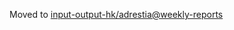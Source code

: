 Moved to [input-output-hk/adrestia@weekly-reports](https://github.com/input-output-hk/adrestia/tree/weekly-reports/2019-10-25)
